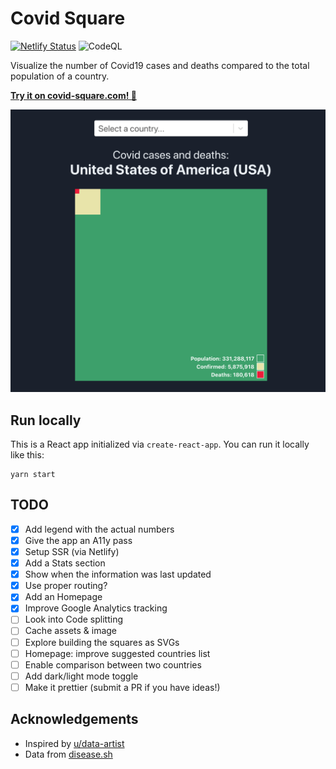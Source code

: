 # Covid Square

[![Netlify Status](https://api.netlify.com/api/v1/badges/8a7e38f4-628f-440c-94e7-515e5d1e1944/deploy-status)](https://app.netlify.com/sites/covid-square/deploys)
![CodeQL](https://github.com/pgaspar/covid-square/workflows/CodeQL/badge.svg)

Visualize the number of Covid19 cases and deaths compared to the total population of a country.

[**Try it on covid-square.com! 🚀**](https://covid-square.com)

<a href="https://covid-square.com">
  <img alt="Example Screenshot of React Square" src="public/example.png">
</a>

## Run locally

This is a React app initialized via `create-react-app`. You can run it locally like this:

```
yarn start
```

## TODO

- [x] Add legend with the actual numbers
- [x] Give the app an A11y pass
- [x] Setup SSR (via Netlify)
- [x] Add a Stats section
- [x] Show when the information was last updated
- [x] Use proper routing?
- [x] Add an Homepage
- [x] Improve Google Analytics tracking
- [ ] Look into Code splitting
- [ ] Cache assets & image
- [ ] Explore building the squares as SVGs
- [ ] Homepage: improve suggested countries list
- [ ] Enable comparison between two countries
- [ ] Add dark/light mode toggle
- [ ] Make it prettier (submit a PR if you have ideas!)

## Acknowledgements

* Inspired by [u/data-artist](https://www.reddit.com/r/dataisbeautiful/comments/ia4waq/oc_covid_cases_and_deaths_in_the_us_as_a)
* Data from [disease.sh](https://disease.sh)
